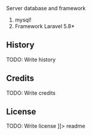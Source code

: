 <snippet>
  <content><![CDATA[
# ${1:Project Name}
TODO: Movies Review Harukaedu
## Installation
TODO: Describe the installation process
1. git clone (this repository)
2. open command promt and composer install
3. copy and rename .env.example to .env
4. setting your
  DB_CONNECTION=mysql
  DB_HOST=127.0.0.1
  DB_PORT=3306
  DB_DATABASE=movie_review
  DB_USERNAME=root
  DB_PASSWORD=
5. migrate your databases table using 'php artisan migrate' on terminal
6. page Home http://127.0.0.1:8000/
7. page login http://127.0.0.1:8000/login

## Server database and framework
1. mysql!
2. Framework Laravel 5.8*

## History
TODO: Write history
## Credits
TODO: Write credits
## License
TODO: Write license
]]></content>
  <tabTrigger>readme</tabTrigger>
</snippet>